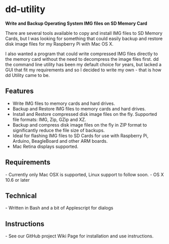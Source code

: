 # dd-utility
<strong>Write and Backup Operating System IMG files on SD Memory Card</strong>

There are several tools available to copy and install IMG files to SD Memory Cards, but I was looking for something that could easily backup and restore disk image files for my Raspberry Pi with Mac OS X.

I also wanted a program that could write compressed IMG files directly to the memory card without the need to decompress the image files first. dd the command line utility has been my default choice for years, but lacked a GUI that fit my requirements and so I decided to write my own - that is how dd Utility came to be.

<h2>Features</h2>

- Write IMG files to memory cards and hard drives.
- Backup and Restore IMG files to memory cards and hard drives.
- Install and Restore compressed disk image files on the fly. Supported file formats: IMG, Zip, GZip and XZ.
- Backup and compress disk image files on the fly in ZIP format to significantly reduce the file size of backups.
- Ideal for flashing IMG files to SD Cards for use with Raspberry Pi, Arduino,  BeagleBoard and other ARM boards.
- Mac Retina displays supported.

<h2>Requirements</h2>
- Currently only Mac OSX is supported, Linux support to follow soon.
- OS X 10.6 or later

<h2>Technical</h2>
- Written in Bash and a bit of Applescript for dialogs

<h2>Instructions</h2>
- See our GitHub project Wiki Page for installation and use instructions.
